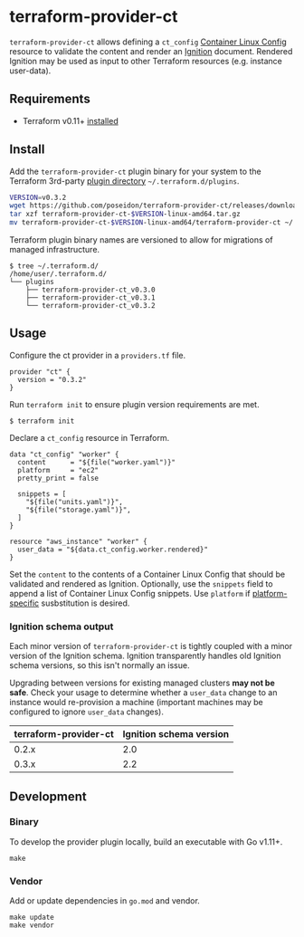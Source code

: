 # terraform-provider-ct

`terraform-provider-ct` allows defining a `ct_config` [Container Linux Config](https://github.com/coreos/container-linux-config-transpiler/blob/master/doc/configuration.md) resource to validate the content and render an [Ignition](https://github.com/coreos/ignition) document. Rendered Ignition may be used as input to other Terraform resources (e.g. instance user-data).

## Requirements

* Terraform v0.11+ [installed](https://www.terraform.io/downloads.html)

## Install

Add the `terraform-provider-ct` plugin binary for your system to the Terraform 3rd-party [plugin directory](https://www.terraform.io/docs/configuration/providers.html#third-party-plugins) `~/.terraform.d/plugins`.

```sh
VERSION=v0.3.2
wget https://github.com/poseidon/terraform-provider-ct/releases/download/$VERSION/terraform-provider-ct-$VERSION-linux-amd64.tar.gz
tar xzf terraform-provider-ct-$VERSION-linux-amd64.tar.gz
mv terraform-provider-ct-$VERSION-linux-amd64/terraform-provider-ct ~/.terraform.d/plugins/terraform-provider-ct_$VERSION
```

Terraform plugin binary names are versioned to allow for migrations of managed infrastructure.

```
$ tree ~/.terraform.d/
/home/user/.terraform.d/
└── plugins
    ├── terraform-provider-ct_v0.3.0
    ├── terraform-provider-ct_v0.3.1
    └── terraform-provider-ct_v0.3.2
```

## Usage

Configure the ct provider in a `providers.tf` file.

```hcl
provider "ct" {
  version = "0.3.2"
}
```

Run `terraform init` to ensure plugin version requirements are met.

```
$ terraform init
```

Declare a `ct_config` resource in Terraform.

```hcl
data "ct_config" "worker" {
  content      = "${file("worker.yaml")}"
  platform     = "ec2"
  pretty_print = false

  snippets = [
    "${file("units.yaml")}",
    "${file("storage.yaml")}",
  ]
}

resource "aws_instance" "worker" {
  user_data = "${data.ct_config.worker.rendered}"
}
```

Set the `content` to the contents of a Container Linux Config that should be validated and rendered as Ignition. Optionally, use the `snippets` field to append a list of Container Linux Config snippets. Use `platform` if [platform-specific](https://github.com/coreos/container-linux-config-transpiler/blob/master/config/platform/platform.go) susbstitution is desired.

### Ignition schema output

Each minor version of `terraform-provider-ct` is tightly coupled with a minor version of the Ignition schema. Ignition transparently handles old Ignition schema versions, so this isn't normally an issue.

Upgrading between versions for existing managed clusters **may not be safe**. Check your usage to determine whether a `user_data` change to an instance would re-provision a machine (important machines may  be configured to ignore `user_data` changes).

| terraform-provider-ct | Ignition schema version |
|-----------------------|-------------------------|
| 0.2.x                 | 2.0                     |
| 0.3.x                 | 2.2                     |

## Development

### Binary

To develop the provider plugin locally, build an executable with Go v1.11+.

```
make
```

### Vendor

Add or update dependencies in `go.mod` and vendor.

```
make update
make vendor
```
